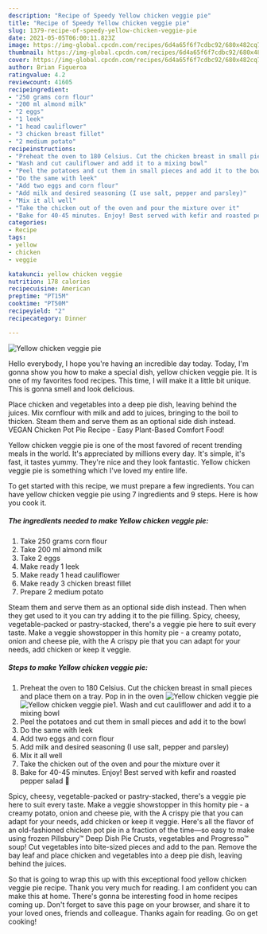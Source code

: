 ```yaml
---
description: "Recipe of Speedy Yellow chicken veggie pie"
title: "Recipe of Speedy Yellow chicken veggie pie"
slug: 1379-recipe-of-speedy-yellow-chicken-veggie-pie
date: 2021-05-05T06:00:11.823Z
image: https://img-global.cpcdn.com/recipes/6d4a65f6f7cdbc92/680x482cq70/yellow-chicken-veggie-pie-recipe-main-photo.jpg
thumbnail: https://img-global.cpcdn.com/recipes/6d4a65f6f7cdbc92/680x482cq70/yellow-chicken-veggie-pie-recipe-main-photo.jpg
cover: https://img-global.cpcdn.com/recipes/6d4a65f6f7cdbc92/680x482cq70/yellow-chicken-veggie-pie-recipe-main-photo.jpg
author: Brian Figueroa
ratingvalue: 4.2
reviewcount: 41605
recipeingredient:
- "250 grams corn flour"
- "200 ml almond milk"
- "2 eggs"
- "1 leek"
- "1 head cauliflower"
- "3 chicken breast fillet"
- "2 medium potato"
recipeinstructions:
- "Preheat the oven to 180 Celsius. Cut the chicken breast in small pieces and place them on a tray. Pop in in the oven"
- "Wash and cut cauliflower and add it to a mixing bowl"
- "Peel the potatoes and cut them in small pieces and add it to the bowl"
- "Do the same with leek"
- "Add two eggs and corn flour"
- "Add milk and desired seasoning (I use salt, pepper and parsley)"
- "Mix it all well"
- "Take the chicken out of the oven and pour the mixture over it"
- "Bake for 40-45 minutes. Enjoy! Best served with kefir and roasted pepper salad 🥗"
categories:
- Recipe
tags:
- yellow
- chicken
- veggie

katakunci: yellow chicken veggie 
nutrition: 178 calories
recipecuisine: American
preptime: "PT15M"
cooktime: "PT50M"
recipeyield: "2"
recipecategory: Dinner

---
```



![Yellow chicken veggie pie](https://img-global.cpcdn.com/recipes/6d4a65f6f7cdbc92/680x482cq70/yellow-chicken-veggie-pie-recipe-main-photo.jpg)

Hello everybody, I hope you're having an incredible day today. Today, I'm gonna show you how to make a special dish, yellow chicken veggie pie. It is one of my favorites food recipes. This time, I will make it a little bit unique. This is gonna smell and look delicious.

Place chicken and vegetables into a deep pie dish, leaving behind the juices. Mix cornflour with milk and add to juices, bringing to the boil to thicken. Steam them and serve them as an optional side dish instead. VEGAN Chicken Pot Pie Recipe - Easy Plant-Based Comfort Food!

Yellow chicken veggie pie is one of the most favored of recent trending meals in the world. It's appreciated by millions every day. It's simple, it's fast, it tastes yummy. They're nice and they look fantastic. Yellow chicken veggie pie is something which I've loved my entire life.


To get started with this recipe, we must prepare a few ingredients. You can have yellow chicken veggie pie using 7 ingredients and 9 steps. Here is how you cook it.

<!--inarticleads1-->

##### The ingredients needed to make Yellow chicken veggie pie:

1. Take 250 grams corn flour
1. Take 200 ml almond milk
1. Take 2 eggs
1. Make ready 1 leek
1. Make ready 1 head cauliflower
1. Make ready 3 chicken breast fillet
1. Prepare 2 medium potato


Steam them and serve them as an optional side dish instead. Then when they get used to it you can try adding it to the pie filling. Spicy, cheesy, vegetable-packed or pastry-stacked, there&#39;s a veggie pie here to suit every taste. Make a veggie showstopper in this homity pie - a creamy potato, onion and cheese pie, with the A crispy pie that you can adapt for your needs, add chicken or keep it veggie. 

<!--inarticleads2-->

##### Steps to make Yellow chicken veggie pie:

1. Preheat the oven to 180 Celsius. Cut the chicken breast in small pieces and place them on a tray. Pop in in the oven
<img src="https://img-global.cpcdn.com/steps/417066efe168b0ab/160x128cq70/yellow-chicken-veggie-pie-recipe-step-1-photo.jpg" alt="Yellow chicken veggie pie"><img src="https://img-global.cpcdn.com/steps/c4dd4867c5a1c5e6/160x128cq70/yellow-chicken-veggie-pie-recipe-step-1-photo.jpg" alt="Yellow chicken veggie pie">1. Wash and cut cauliflower and add it to a mixing bowl
1. Peel the potatoes and cut them in small pieces and add it to the bowl
1. Do the same with leek
1. Add two eggs and corn flour
1. Add milk and desired seasoning (I use salt, pepper and parsley)
1. Mix it all well
1. Take the chicken out of the oven and pour the mixture over it
1. Bake for 40-45 minutes. Enjoy! Best served with kefir and roasted pepper salad 🥗


Spicy, cheesy, vegetable-packed or pastry-stacked, there&#39;s a veggie pie here to suit every taste. Make a veggie showstopper in this homity pie - a creamy potato, onion and cheese pie, with the A crispy pie that you can adapt for your needs, add chicken or keep it veggie. Here&#39;s all the flavor of an old-fashioned chicken pot pie in a fraction of the time—so easy to make using frozen Pillsbury™ Deep Dish Pie Crusts, vegetables and Progresso™ soup! Cut vegetables into bite-sized pieces and add to the pan. Remove the bay leaf and place chicken and vegetables into a deep pie dish, leaving behind the juices. 

So that is going to wrap this up with this exceptional food yellow chicken veggie pie recipe. Thank you very much for reading. I am confident you can make this at home. There's gonna be interesting food in home recipes coming up. Don't forget to save this page on your browser, and share it to your loved ones, friends and colleague. Thanks again for reading. Go on get cooking!
